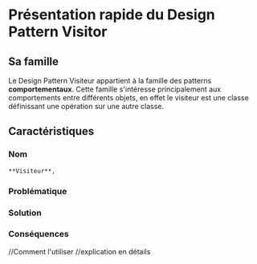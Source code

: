 # Présentation rapide du Design Pattern Visitor

## Sa famille

Le Design Pattern Visiteur appartient à la famille des patterns **comportementaux**. Cette famille s'intéresse principalement aux comportements entre différents objets, en effet le visiteur est une classe définissant une opération sur une autre classe.

## Caractéristiques

### Nom
    **Visiteur**, 
    
### Problématique

### Solution

### Conséquences

//Comment l'utiliser 
  //explication en détails
